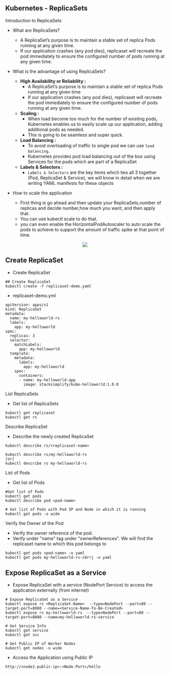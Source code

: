 ## Kubernetes - ReplicaSets
Introduction to ReplicaSets 
- What are ReplicaSets?
    - A ReplicaSet’s purpose is to maintain a stable set of replica Pods running at any given time.
    - If our application crashes (any pod dies), replicaset will recreate the pod immediately to ensure the configured number of pods running at any given time. 


- What is the advantage of using ReplicaSets?
    - **High Availability or Reliability :**
        - A ReplicaSet’s purpose is to maintain a stable set of replica Pods running at any given time
        - If our application crashes (any pod dies), replicaset will recreate the pod immediately to ensure the configured number of pods running at any given time.
    - **Scaling :**
        - When load become too much for the number of existing pods, Kubernetes enables us to easily scale up our application, adding additional pods as needed.
        - This is going to be seamless and super quick.
    - **Load Balancing :**
        - To avoid overloading of traffic to single pod we can use `load balancing`. 
        - Kubernetes provides pod load balancing out of the box using Services  for the pods which are part of a ReplicaSet
    - **Labels & Selectors :**
        - `Labels & Selectors` are the key items which ties all 3 together (Pod, ReplicaSet & Service), we will know in detail when we are writing YAML manifests for these objects

- How to scale the application 
    - First thing is go ahead and then update your ReplicaSets,number of replicas and decide number,how much you want, and then apply that.
    - You can use kubectl scale to do that.
    -  you can even enable the HorizontalPodAutoscaler to auto scale the pods to achieve to support the amount of traffic spike at that point of time.

<p align="center">
    <img src="https://user-images.githubusercontent.com/34484660/253736877-549921cc-efe2-4579-9ab9-ffbe22775b18.png" />
</p>



## Create ReplicaSet
- Create ReplicaSet

```t
## Create ReplicaSet
kubectl create -f replicaset-demo.yaml
```
- replicaset-demo.yml
```t
apiVersion: apps/v1
kind: ReplicaSet
metadata:
  name: my-helloworld-rs
  labels:
    app: my-helloworld
spec:
  replicas: 3
  selector:
    matchLabels:
      app: my-helloworld
  template:
    metadata:
      labels:
        app: my-helloworld
    spec:
      containers:
      - name: my-helloworld-app
        image: stacksimplify/kube-helloworld:1.0.0
```
List ReplicaSets
- Get list of ReplicaSets

```t
kubectl get replicaset
kubectl get rs
```
Describe ReplicaSet
- Describe the newly created ReplicaSet

```t
kubectl describe rs/<replicaset-name>

kubectl describe rs/my-helloworld-rs
[or]
kubectl describe rs my-helloworld-rs
```
List of Pods
- Get list of Pods
```t
#Get list of Pods
kubectl get pods
kubectl describe pod <pod-name>

# Get list of Pods with Pod IP and Node in which it is running
kubectl get pods -o wide
```
Verify the Owner of the Pod
- Verify the owner reference of the pod.
- Verify under "name" tag under "ownerReferences". We will find the replicaset name to which this pod belongs to

```t
kubectl get pods <pod-name> -o yaml
kubectl get pods my-helloworld-rs-c8rrj -o yaml 
```
## Expose ReplicaSet as a Service
- Expose ReplicaSet with a service (NodePort Service) to access the application externally (from internet)

```t
# Expose ReplicaSet as a Service
kubectl expose rs <ReplicaSet-Name>  --type=NodePort --port=80 --target-port=8080 --name=<Service-Name-To-Be-Created>
kubectl expose rs my-helloworld-rs  --type=NodePort --port=80 --target-port=8080 --name=my-helloworld-rs-service

# Get Service Info
kubectl get service
kubectl get svc

# Get Public IP of Worker Nodes
kubectl get nodes -o wide
```
- Access the Application using Public IP

```t
http://<node1-public-ip>:<Node-Port>/hello

```

